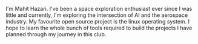 I'm Mahit Hazari. I've been a space exploration enthusiast ever since I was little and currently, I'm exploring the intersection of AI and the aerospace industry. My favourite open source project is the linux operating system. I hope to learn the whole bunch of tools required to build the projects I have planned through my journey in this club.
